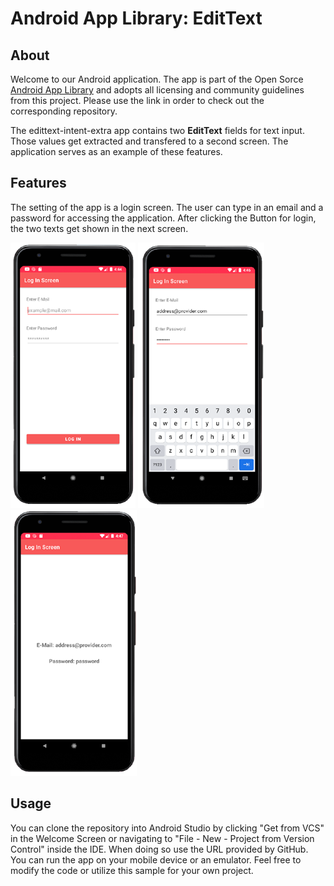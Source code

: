 # Android App Library: EditText

## About
Welcome to our Android application. The app is part of the Open Sorce [Android App Library](https://github.com/LukPle/android-app-library.git) 
and adopts all licensing and community guidelines from this project. Please use the link in order to check out the corresponding repository.

The edittext-intent-extra app contains two **EditText** fields for text input. Those values get extracted and transfered to a second screen.
The application serves as an example of these features.

## Features
The setting of the app is a login screen. The user can type in an email and a password for accessing the application.
After clicking the Button for login, the two texts get shown in the next screen. </br>

![](demo_pictures/Screen1.png)
![](demo_pictures/Screen2.png)
![](demo_pictures/Screen3.png)

## Usage
You can clone the repository into Android Studio by clicking "Get from VCS" in the Welcome Screen or navigating to "File - New - Project from Version Control" inside 
the IDE. When doing so use the URL provided by GitHub. You can run the app on your mobile device or an emulator. Feel free to modify the code or utilize this sample 
for your own project.
